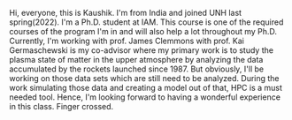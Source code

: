 Hi, everyone, this is Kaushik. I'm from India and joined UNH last spring(2022). I'm a Ph.D. student at IAM. This course is one of the required courses of the program I'm in and will also help a lot throughout my Ph.D. Currently, I'm working with prof. James Clemmons with prof. Kai Germaschewski is my co-advisor where my primary work is to study the plasma state of matter in the upper atmosphere by analyzing the data accumulated by the rockets launched since 1987. But obviously, I'll be working on those data sets which are still need to be analyzed. During the work simulating those data and creating a model out of that, HPC is a must needed tool. Hence, I'm looking forward to having a wonderful experience in this class. Finger crossed.